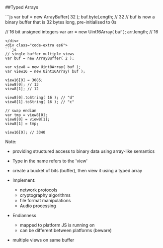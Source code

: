 ##Typed Arrays

<div class="code-extra es6">
```js
var buf = new ArrayBuffer( 32 );
buf.byteLength; // 32
// buf is now a binary buffer that is 32 bytes long, pre-initialised to 0s

// 16 bit unsigned integers
var arr = new Uint16Array( buf );
arr.length; // 16
```
</div>
<div class="code-extra es6">
```js
// single buffer multiple views
var buf = new ArrayBuffer( 2 );

var view8 = new Uint8Array( buf );
var view16 = new Uint16Array( buf );

view16[0] = 3085;
view8[0]; // 13
view8[1]; // 12

view8[0].toString( 16 ); // "d"
view8[1].toString( 16 ); // "c"

// swap endian
var tmp = view8[0];
view8[0] = view8[1];
view8[1] = tmp;

view16[0]; // 3340
```

Note:
- providing structured access to binary data using array-like semantics

- Type in the name refers to the 'view'

- create a bucket of bits (buffer), then view it using a typed array

- Implement:
  - network protocols
  - cryptography algorithms
  - file format manipulations
  - Audio processing

- Endianness
  - mapped to platform JS is running on
  - can be different between platforms (beware)

- multiple views on same buffer
